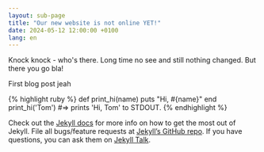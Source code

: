 ```yaml
---
layout: sub-page
title: "Our new website is not online YET!"
date: 2024-05-12 12:00:00 +0100
lang: en
---
```

Knock knock - who's there. Long time no see and still nothing changed. But there you go bla!

First blog post jeah

{% highlight ruby %}
def print_hi(name)
  puts "Hi, #{name}"
end
print_hi('Tom')
#=> prints 'Hi, Tom' to STDOUT.
{% endhighlight %}

Check out the [Jekyll docs][jekyll-docs] for more info on how to get the most out of Jekyll. File all bugs/feature requests at [Jekyll’s GitHub repo][jekyll-gh]. If you have questions, you can ask them on [Jekyll Talk][jekyll-talk].

[jekyll-docs]: https://jekyllrb.com/docs/home
[jekyll-gh]:   https://github.com/jekyll/jekyll
[jekyll-talk]: https://talk.jekyllrb.com/

